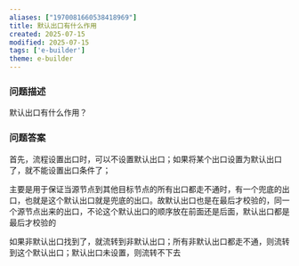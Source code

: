```yaml
---
aliases: ["1970081660538418969"]
title: 默认出口有什么作用
created: 2025-07-15
modified: 2025-07-15
tags: ['e-builder']
theme: e-builder
---
```


### 问题描述

默认出口有什么作用？

### 问题答案

首先，流程设置出口时，可以不设置默认出口；如果将某个出口设置为默认出口了，就不能设置出口条件了；

主要是用于保证当源节点到其他目标节点的所有出口都走不通时，有一个兜底的出口，也就是这个默认出口就是兜底的出口。故默认出口也是在最后才校验的，同一个源节点出来的出口，不论这个默认出口的顺序放在前面还是后面，默认出口都是最后才校验的

如果非默认出口找到了，就流转到非默认出口；所有非默认出口都走不通，则流转到这个默认出口；默认出口未设置，则流转不下去
